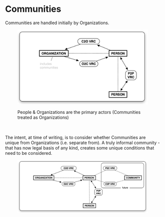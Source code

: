 # Communities

Communities are handled initially by Organizations.

&#x20;

<figure><img src="../../../.gitbook/assets/image (2).png" alt=""><figcaption><p>People &#x26; Organizations are the primary actors (Communities treated as Organizations)</p></figcaption></figure>

\
\
The intent, at time of writing, is to consider whether Communities are unique from Organizations (i.e. separate from). A truly informal community - that has now legal basis of any kind, creates some unique conditions that need to be considered.&#x20;

<figure><img src="../../../.gitbook/assets/image (1).png" alt=""><figcaption></figcaption></figure>

